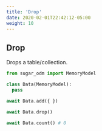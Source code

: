 ```yaml
---
title: 'Drop'
date: 2020-02-01T22:42:12-05:00
weight: 10
---
```


## Drop

Drops a table/collection.

```python
from sugar_odm import MemoryModel

class Data(MemoryModel):
  pass

await Data.add({ })

await Data.drop()

await Data.count() # 0
```
